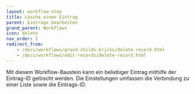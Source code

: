 ```yaml
---
layout: workflow-step
title: Lösche einen Eintrag
parent: Einträge bearbeiten
grand_parent: Workflows
icon: delete
nav_order: 2
redirect_from:
    - /docs/workflows/grand-childs-bricks/delete-record.html
    - /docs/workflows/edit-records/delete-record.html
---
```


Mit diesem Workflow-Baustein kann ein beliebiger Eintrag mithilfe der Eintrag-ID gelöscht werden.
Die Einstellungen umfassen die Verbindung zu einer Liste sowie die Eintrags-ID.
